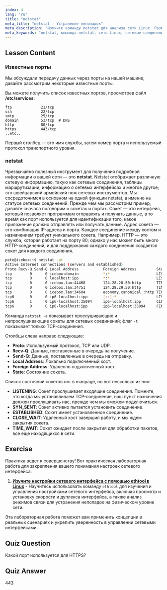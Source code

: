 ```yaml
---
index: 4
lang: "ru"
title: "netstat"
meta_title: "netstat - Устранение неполадок"
meta_description: "Изучите команду netstat для анализа сети Linux. Разберитесь в сетевых соединениях, портах и сокетах с помощью этого руководства для начинающих."
meta_keywords: "netstat, команда netstat, сеть Linux, сетевые соединения, учебник Linux, для начинающих, руководство"
---
```


## Lesson Content

### Известные порты

Мы обсуждали передачу данных через порты на нашей машине; давайте рассмотрим некоторые известные порты.

Вы можете получить список известных портов, просмотрев файл **/etc/services**:

```plaintext
ftp             21/tcp
ssh             22/tcp
smtp            25/tcp
domain          53/tcp  # DNS
http            80/tcp
https           443/tcp
..etc..
```

Первый столбец — это имя службы, затем номер порта и используемый протокол транспортного уровня.

### netstat

Чрезвычайно полезный инструмент для получения подробной информации о вашей сети — это **netstat**. Netstat отображает различную сетевую информацию, такую как сетевые соединения, таблицы маршрутизации, информацию о сетевых интерфейсах и многое другое; это швейцарский армейский нож сетевых инструментов. Мы сосредоточимся в основном на одной функции netstat, а именно на статусе сетевых соединений. Прежде чем мы рассмотрим пример, давайте сначала поговорим о сокетах и портах. Сокет — это интерфейс, который позволяет программам отправлять и получать данные, в то время как порт используется для идентификации того, какое приложение должно отправлять или получать данные. Адрес сокета — это комбинация IP-адреса и порта. Каждое соединение между хостом и назначением требует уникального сокета. Например, HTTP — это служба, которая работает на порту 80; однако у нас может быть много HTTP-соединений, и для поддержания каждого соединения создается сокет для каждого соединения.

```bash
pete@icebox:~$ netstat -at
Active Internet connections (servers and established)
Proto Recv-Q Send-Q Local Address           Foreign Address         State
tcp        0      0 icebox:domain           *:*                     LISTEN
tcp        0      0 localhost:ipp           *:*                     LISTEN
tcp        0      0 icebox.lan:44468        124.28.28.50:http       TIME_WAIT
tcp        0      0 icebox.lan:34751        124.28.29.50:http       TIME_WAIT
tcp        0      0 icebox.lan:34604        economy.canonical.:http TIME_WAIT
tcp6       0      0 ip6-localhost:ipp       [::]:*                  LISTEN
tcp6       1      0 ip6-localhost:35094     ip6-localhost:ipp       CLOSE_WAIT
tcp6       0      0 ip6-localhost:ipp       ip6-localhost:35094     FIN_WAIT2
```

Команда `netstat -a` показывает прослушивающие и непрослушивающие сокеты для сетевых соединений; флаг `-t` показывает только TCP-соединения.

Столбцы слева направо следующие:

- **Proto**: Используемый протокол, TCP или UDP.
- **Recv-Q**: Данные, поставленные в очередь на получение.
- **Send-Q**: Данные, поставленные в очередь на отправку.
- **Local Address**: Локально подключенный хост.
- **Foreign Address**: Удаленно подключенный хост.
- **State**: Состояние сокета.

Список состояний сокетов см. в manpage, но вот несколько из них:

- **LISTENING**: Сокет прослушивает входящие соединения. Помните, что когда мы устанавливаем TCP-соединение, наш пункт назначения должен прослушивать нас, прежде чем мы сможем подключиться.
- **SYN_SENT**: Сокет активно пытается установить соединение.
- **ESTABLISHED**: Сокет имеет установленное соединение.
- **CLOSE_WAIT**: Удаленный хост завершил работу, и мы ждем закрытия сокета.
- **TIME_WAIT**: Сокет ожидает после закрытия для обработки пакетов, все еще находящихся в сети.

## Exercise

Практика ведет к совершенству! Вот практическая лабораторная работа для закрепления вашего понимания настроек сетевого интерфейса:

1. **[Изучите настройки сетевого интерфейса с помощью ethtool в Linux](https://labex.io/ru/labs/linux-examine-network-interface-settings-with-ethtool-in-linux-592759)** - Научитесь использовать команду `ethtool` для изучения и управления настройками сетевого интерфейса, включая просмотр и установку скорости и дуплекса интерфейса, а также анализ режимов связи для устранения неполадок на физическом уровне сети.

Эта лабораторная работа поможет вам применить концепции в реальных сценариях и укрепить уверенность в управлении сетевыми интерфейсами.

## Quiz Question

Какой порт используется для HTTPS?

## Quiz Answer

443
